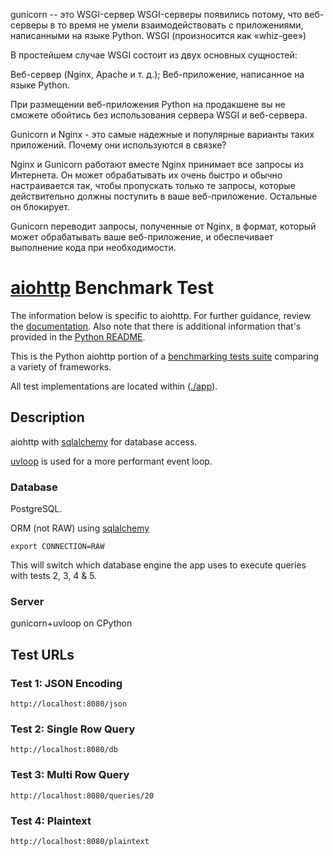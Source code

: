 gunicorn -- это WSGI-сервер
WSGI-серверы появились потому, что веб-серверы в то время не умели взаимодействовать с приложениями, написанными на языке Python. WSGI (произносится как «whiz-gee»)

В простейшем случае WSGI состоит из двух основных сущностей:

Веб-сервер (Nginx, Apache и т. д.);
Веб-приложение, написанное на языке Python.

При размещении веб-приложения Python на продакшене вы не сможете обойтись без использования сервера WSGI и веб-сервера.

Gunicorn и Nginx - это самые надежные и популярные варианты таких приложений. Почему они используются в связке?

Nginx и Gunicorn работают вместе
Nginx принимает все запросы из Интернета. Он может обрабатывать их очень быстро и обычно настраивается так, чтобы пропускать только те запросы, которые действительно должны поступить в ваше веб-приложение. Остальные он блокирует.

Gunicorn переводит запросы, полученные от Nginx, в формат, который может обрабатывать ваше веб-приложение, и обеспечивает выполнение кода при необходимости.


# [aiohttp](http://aiohttp.readthedocs.io/) Benchmark Test

The information below is specific to aiohttp. For further guidance, 
review the [documentation](https://github.com/TechEmpower/FrameworkBenchmarks/wiki). 
Also note that there is additional information that's provided in 
the [Python README](../).

This is the Python aiohttp portion of a [benchmarking tests suite](../../) 
comparing a variety of frameworks.

All test implementations are located within ([./app](app)).

## Description

aiohttp with [sqlalchemy](https://docs.sqlalchemy.org/en/14/orm/extensions/asyncio.html)  for database access.
 
[uvloop](https://github.com/MagicStack/uvloop) is used for a more performant event loop.

### Database

PostgreSQL.

ORM (not RAW) using [sqlalchemy](https://docs.sqlalchemy.org/en/14/orm/extensions/asyncio.html)

```
export CONNECTION=RAW
```
This will switch which database engine the app uses to execute queries with tests 2, 3, 4 & 5.

### Server

gunicorn+uvloop on CPython

## Test URLs

### Test 1: JSON Encoding 

    http://localhost:8080/json

### Test 2: Single Row Query

    http://localhost:8080/db

### Test 3: Multi Row Query 

    http://localhost:8080/queries/20

### Test 4: Plaintext

    http://localhost:8080/plaintext
